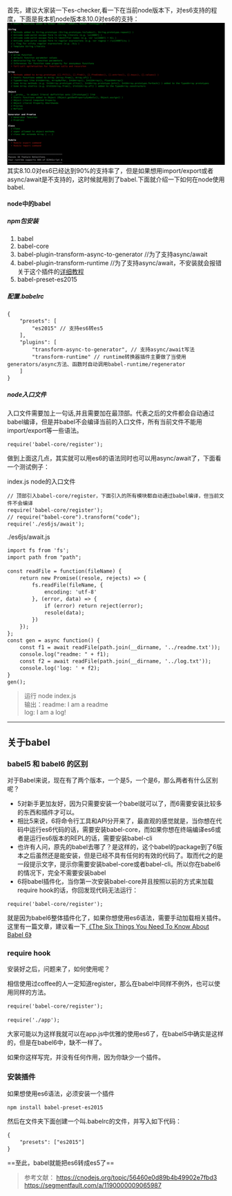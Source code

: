 首先，建议大家装一下es-checker,看一下在当前node版本下，对es6支持的程度，下面是我本机node版本8.10.0对es6的支持：
![image](https://raw.githubusercontent.com/lishuna/MarkdownPhotos/master/es-checker-node8.10.0.jpg)
其实8.10.0对es6已经达到90%的支持率了，但是如果想用import/export或者async/await是不支持的，这时候就用到了babel.下面就介绍一下如何在node使用babel.

#### node中的babel
##### npm包安装

1. babel
2. babel-core
3. babel-plugin-transform-async-to-generator  //为了支持async/await
4. babel-plugin-transform-runtime     //为了支持async/await，不安装就会报错 关于这个插件的[详细教程](https://segmentfault.com/a/1190000009065987)
5. babel-preset-es2015

##### 配置.babelrc
```
{
    "presets": [
        "es2015" // 支持es6转es5
    ],
    "plugins": [
        "transform-async-to-generator", // 支持async/await写法
        "transform-runtime" // runtime转换器插件主要做了当使用generators/async方法、函数时自动调用babel-runtime/regenerator
    ]
}
```

##### node入口文件
入口文件需要加上一句话,并且需要加在最顶部。代表之后的文件都会自动通过babel编译，但是并babel不会编译当前的入口文件，所有当前文件不能用import/export等一些语法。
```
require('babel-core/register');
```

做到上面这几点，其实就可以用es6的语法同时也可以用async/await了，下面看一个测试例子：

index.js node的入口文件
```
// 顶部引入babel-core/register，下面引入的所有模块都自动通过babel编译，但当前文件不会编译
require('babel-core/register');
// require("babel-core").transform("code");
require('./es6js/await');
```
./es6js/await.js

```
import fs from 'fs';
import path from "path";

const readFile = function(fileName) {
    return new Promise((resole, rejects) => {
        fs.readFile(fileName, {
            encoding: 'utf-8'
        }, (error, data) => {
            if (error) return reject(error);
            resole(data);
        })
    });
};
const gen = async function() {
    const f1 = await readFile(path.join(__dirname, '../readme.txt'));
    console.log("readme: " + f1);
    const f2 = await readFile(path.join(__dirname, '../log.txt'));
    console.log('log: ' + f2);
}
gen();

```
> 运行 node index.js                                          
> 输出：readme: I am a readme                                
        log: I am a log!


---

## 关于babel

### babel5 和 babel6 的区别
对于Babel来说，现在有了两个版本，一个是5，一个是6，那么两者有什么区别呢？

- 5对新手更加友好，因为只需要安装一个babel就可以了，而6需要安装比较多的东西和插件才可以。
- 相比5来说，6将命令行工具和API分开来了，最直观的感觉就是，当你想在代码中运行es6代码的话，需要安装babel-core，而如果你想在终端编译es6或者是运行es6版本的REPL的话，需要安装babel-cli
- 也许有人问，原先的babel去哪了？是这样的，这个babel的package到了6版本之后虽然还是能安装，但是已经不具有任何的有效的代码了。取而代之的是一段提示文字，提示你需要安装babel-core或者babel-cli。所以你在babel6的情况下，完全不需要安装babel
- 6将babel插件化，当你第一次安装babel-core并且按照以前的方式来加载require hook的话，你回发现代码无法运行：
```
require('babel-core/register');	
```
就是因为babel6整体插件化了，如果你想使用es6语法，需要手动加载相关插件。
这里有一篇文章，建议看一下[《The Six Things You Need To Know About Babel 6》](http://jamesknelson.com/the-six-things-you-need-to-know-about-babel-6/)

### require hook

安装好之后，问题来了，如何使用呢？

相信使用过coffee的人一定知道register，那么在babel中同样不例外，也可以使用同样的方法。
```
require('babel-core/register');

require('./app');
```
大家可能以为这样我就可以在app.js中优雅的使用es6了，在babel5中确实是这样的，但是在babel6中，缺不一样了。

如果你这样写完，并没有任何作用，因为你缺少一个插件。

### 安装插件
如果想使用es6语法，必须安装一个插件
```
npm install babel-preset-es2015
```
然后在文件夹下面创建一个叫.babelrc的文件，并写入如下代码：
```
{
	"presets": ["es2015"]
}
```
==至此，babel就能把es6转成es5了==

> 参考文献： https://cnodejs.org/topic/56460e0d89b4b49902e7fbd3
> https://segmentfault.com/a/1190000009065987
